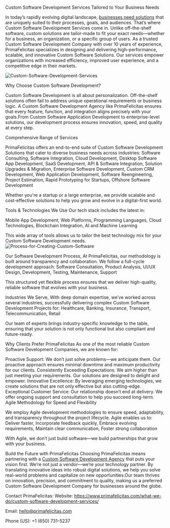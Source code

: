 Custom Software Development Services Tailored to Your Business Needs

In today’s rapidly evolving digital landscape, [businesses need solutions](https://www.primafelicitas.com/what-we-do/custom-software-development-services/) that are uniquely suited to their processes, goals, and audiences. That’s where Custom Software Development Services come in. Unlike off-the-shelf software, custom solutions are tailor-made to fit your exact needs—whether for a business, an organization, or a specific group of users.
As a trusted Custom Software Development Company with over 10 years of experience, PrimaFelicitas specializes in designing and delivering high-performance, scalable, and innovative Custom Software Solutions. Our services empower organizations with increased efficiency, improved user experience, and a competitive edge in their markets.

![Custom-Software-Development-Services](https://github.com/user-attachments/assets/b9155e6c-ea0e-481e-b73c-ca82544cfd42)

Why Choose Custom Software Development?

Custom Software Development is all about personalization. Off-the-shelf solutions often fail to address unique operational requirements or business logic. A Custom Software Development Agency like PrimaFelicitas ensures that every feature, function, and integration aligns precisely with your goals.From Custom Software Application Development to enterprise-level solutions, our development process ensures innovation, speed, and quality at every step.

Comprehensive Range of Services

PrimaFelicitas offers an end-to-end suite of Custom Software Development Solutions that cater to diverse business needs across industries:
Software Consulting, Software Integration, Cloud Development, Desktop Software App Development, SaaS Development, API & Software Integration, Solution Upgrades & Migration, Enterprise Software Development, Custom CRM Development, Web Application Development, Software Reengineering, Project Estimation, Rapid Prototyping for Startups, Offshore Software Development

Whether you're a startup or a large enterprise, we provide scalable and cost-effective solutions to help you grow and evolve in a digital-first world.

Tools & Technologies We Use
Our tech stack includes the latest in:

Mobile App Development, Web Platforms, Programming Languages, Cloud Technologies, Blockchain Integration, AI and Machine Learning

This wide array of tools allows us to tailor the best technology mix for your Custom Software Development needs.
![Process-for-Creating-Custom-Software](https://github.com/user-attachments/assets/93f97f44-1556-4403-914c-33a4ef51d5cd) 

Our Software Development Process, At PrimaFelicitas, our methodology is built around transparency and collaboration. We follow a full-cycle development approach:
Software Consultation, Product Analysis, UI/UX Design, Development, Testing, Maintenance, Support

This structured yet flexible process ensures that we deliver high-quality, reliable software that evolves with your business.

Industries We Serve, With deep domain expertise, we’ve worked across several industries, successfully delivering complex Custom Software Development Projects for:
Healthcare, Banking, Insurance, Transport, Telecommunication, Retail

Our team of experts brings industry-specific knowledge to the table, ensuring that your solution is not only functional but also compliant and future-ready.

Why Clients Prefer PrimaFelicitas
As one of the most reliable Custom Software Development Companies, we are known for:

Proactive Support: We don’t just solve problems—we anticipate them. Our proactive approach ensures minimal downtime and maximum productivity for our clients.
Consistently Exceeding Expectations: We aim higher than just meeting your requirements. Our solutions are designed to delight and empower.
Innovative Excellence: By leveraging emerging technologies, we create solutions that are not only effective but also cutting-edge.
Exceptional Customer Service: Our relationship doesn’t end at delivery. We offer ongoing support and consultation to help you succeed long-term.
Agile Methodology for Speed and Flexibility

We employ Agile development methodologies to ensure speed, adaptability, and transparency throughout the project lifecycle. Agile enables us to:
Deliver faster, Incorporate feedback quickly, Embrace evolving requirements, Maintain clear communication, Foster strong collaboration

With Agile, we don’t just build software—we build partnerships that grow with your business.

Build the Future with PrimaFelicitas
Choosing PrimaFelicitas means partnering with a [Custom Software Development Agency](https://www.primafelicitas.com/what-we-do/custom-software-development-services/) that puts your vision first. We’re not just a vendor—we’re your technology partner. By translating innovative ideas into robust digital solutions, we help you solve real-world problems and capitalize on new opportunities.Our team thrives on innovation, precision, and commitment to quality, making us a preferred Custom Software Development Company for businesses around the globe.

Contact PrimaFelicitas: 
Website: https://www.primafelicitas.com/what-we-do/custom-software-development-services/ 

Email: hello@primafelicitas.com

Phone (US): +1 (650) 731-5237

